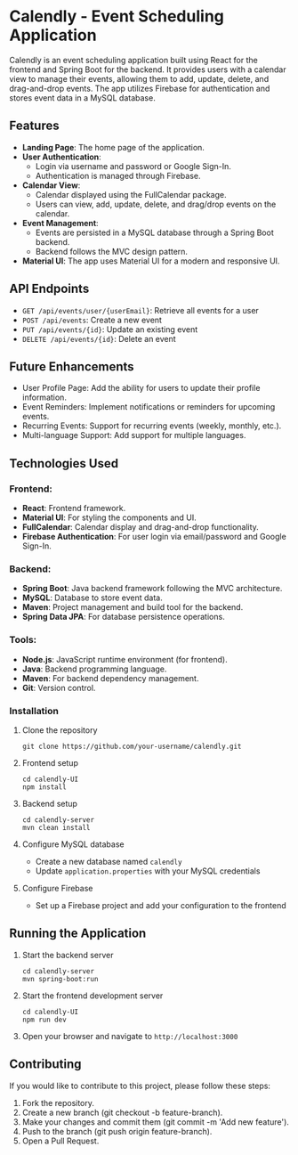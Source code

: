 # Calendly - Event Scheduling Application

Calendly is an event scheduling application built using React for the frontend and Spring Boot for the backend. It provides users with a calendar view to manage their events, allowing them to add, update, delete, and drag-and-drop events. The app utilizes Firebase for authentication and stores event data in a MySQL database.

## Features

- **Landing Page**: The home page of the application.
- **User Authentication**: 
  - Login via username and password or Google Sign-In.
  - Authentication is managed through Firebase.
- **Calendar View**:
  - Calendar displayed using the FullCalendar package.
  - Users can view, add, update, delete, and drag/drop events on the calendar.
- **Event Management**:
  - Events are persisted in a MySQL database through a Spring Boot backend.
  - Backend follows the MVC design pattern.
- **Material UI**: The app uses Material UI for a modern and responsive UI.

## API Endpoints

- `GET /api/events/user/{userEmail}`: Retrieve all events for a user
- `POST /api/events`: Create a new event
- `PUT /api/events/{id}`: Update an existing event
- `DELETE /api/events/{id}`: Delete an event

## Future Enhancements
- User Profile Page: Add the ability for users to update their profile information.
- Event Reminders: Implement notifications or reminders for upcoming events.
- Recurring Events: Support for recurring events (weekly, monthly, etc.).
- Multi-language Support: Add support for multiple languages.

## Technologies Used

### Frontend:
- **React**: Frontend framework.
- **Material UI**: For styling the components and UI.
- **FullCalendar**: Calendar display and drag-and-drop functionality.
- **Firebase Authentication**: For user login via email/password and Google Sign-In.

### Backend:
- **Spring Boot**: Java backend framework following the MVC architecture.
- **MySQL**: Database to store event data.
- **Maven**: Project management and build tool for the backend.
- **Spring Data JPA**: For database persistence operations.

### Tools:
- **Node.js**: JavaScript runtime environment (for frontend).
- **Java**: Backend programming language.
- **Maven**: For backend dependency management.
- **Git**: Version control.

### Installation

1. Clone the repository
   ```
   git clone https://github.com/your-username/calendly.git
   ```

2. Frontend setup
   ```
   cd calendly-UI
   npm install
   ```

3. Backend setup
   ```
   cd calendly-server
   mvn clean install
   ```

4. Configure MySQL database
   - Create a new database named `calendly`
   - Update `application.properties` with your MySQL credentials

5. Configure Firebase
   - Set up a Firebase project and add your configuration to the frontend

## Running the Application

1. Start the backend server
   ```
   cd calendly-server
   mvn spring-boot:run
   ```

2. Start the frontend development server
   ```
   cd calendly-UI
   npm run dev
   ```

3. Open your browser and navigate to `http://localhost:3000`


## Contributing
If you would like to contribute to this project, please follow these steps:
1. Fork the repository.
2. Create a new branch (git checkout -b feature-branch).
3. Make your changes and commit them (git commit -m 'Add new feature').
4. Push to the branch (git push origin feature-branch).
5. Open a Pull Request.

